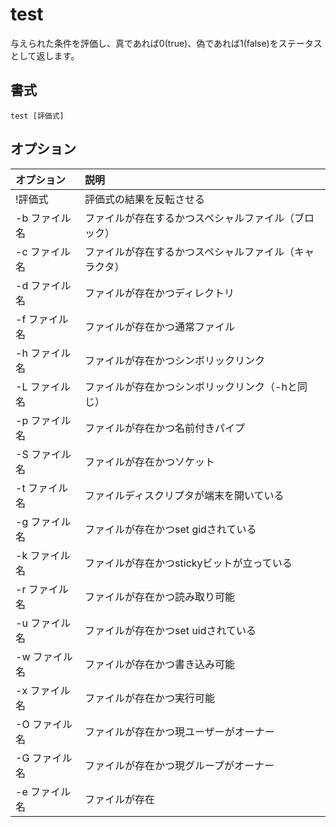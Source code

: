 # test

与えられた条件を評価し、真であれば0(true)、偽であれば1(false)をステータスとして返します。

## 書式

```
test [評価式]
```

## オプション

|オプション|説明|
|:--|:--|
|!評価式|評価式の結果を反転させる|
|-b ファイル名|ファイルが存在するかつスペシャルファイル（ブロック）|
|-c ファイル名|ファイルが存在するかつスペシャルファイル（キャラクタ）|
|-d ファイル名|ファイルが存在かつディレクトリ|
|-f ファイル名|ファイルが存在かつ通常ファイル|
|-h ファイル名|ファイルが存在かつシンボリックリンク|
|-L ファイル名|ファイルが存在かつシンボリックリンク（-hと同じ）|
|-p ファイル名|ファイルが存在かつ名前付きパイプ|
|-S ファイル名|ファイルが存在かつソケット|
|-t ファイル名|ファイルディスクリプタが端末を開いている|
|-g ファイル名|ファイルが存在かつset gidされている|
|-k ファイル名|ファイルが存在かつstickyビットが立っている|
|-r ファイル名|ファイルが存在かつ読み取り可能|
|-u ファイル名|ファイルが存在かつset uidされている|
|-w ファイル名|ファイルが存在かつ書き込み可能|
|-x ファイル名|ファイルが存在かつ実行可能|
|-O ファイル名|ファイルが存在かつ現ユーザーがオーナー|
|-G ファイル名|ファイルが存在かつ現グループがオーナー|
|-e ファイル名|ファイルが存在|

